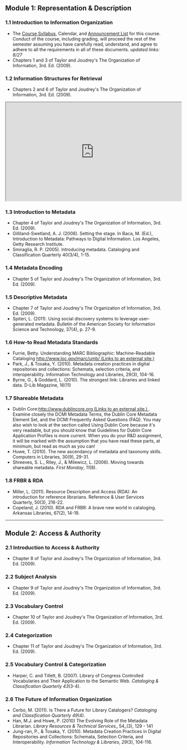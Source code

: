 ## Module 1: Representation & Description

### 1.1 Introduction to Information Organization

*   The [Course Syllabus](/courses/984777/assignments/syllabus "Course Syllabus"), Calendar, and [Announcement List](/courses/984777/announcements "Announcement List") for this course. Conduct of the course, including grading, will proceed the rest of the semester assuming you have carefully read, understand, and agree to adhere to all the requirements in all of these documents. _updated links: 8/27_
*   Chapters 1 and 3 of Taylor and Joudrey's The Organization of Information, 3rd. Ed. (2009).

### 1.2 Information Structures for Retrieval

*   Chapters 2 and 6 of Taylor and Joudrey's The Organization of Information, 3rd. Ed. (2009).

<iframe src="https://www.youtube.com/embed/ig0-VjcnIXY" width="560" height="315" allowfullscreen="allowfullscreen"></iframe>

### 1.3 Introduction to Metadata

*   Chapter 4 of Taylor and Joudrey's The Organization of Information, 3rd. Ed. (2009).
*   Gilliland-Swetland, A. J. (2008). Setting the stage. In Baca, M. (Ed.), Introduction to Metadata: Pathways to Digital Information. Los Angeles, Getty Research Institute. 
*   Smiraglia, R. P. (2005). Introducing metadata. Cataloging and Classification Quarterly 40(3/4), 1-15.

### 1.4 Metadata Encoding

*   Chapter 5 of Taylor and Joudrey's The Organization of Information, 3rd. Ed. (2009).

### 1.5 Descriptive Metadata

*   Chapter 7 of Taylor and Joudrey's The Organization of Information, 3rd. Ed. (2009).
*   Spiteri, L. (2011). Using social discovery systems to leverage user-generated metadata. Bulletin of the American Society for Information Science and Technology, 37(4), p. 27-9.

### 1.6 How-to Read Metadata Standards

*   Furrie, Betty. Understanding MARC Bibliographic: Machine-Readable Cataloging [http://www.loc.gov/marc/umb/ (Links to an external site.)<span title="Links to an external site."></span>](http://www.loc.gov/marc/umb/)
*   Park, J., & Tosaka, Y. (2010). Metadata creation practices in digital repositories and collections: Schemata, selection criteria, and interoperability. Information Technology and Libraries, 29(3), 104-16.
*   Byrne, G., & Goddard, L. (2010). The strongest link: Libraries and linked data. D-Lib Magazine, 16(11)

### 1.7 Shareable Metadata

*   Dublin Core:[http://www.dublincore.org (Links to an external site.) <span title="Links to an external site."></span> ](http://www.dublincore.org/). 
    Examine closely the DCMI Metadata Terms, the Dublin Core Metadata Element Set, and the DCMI Frequently Asked Questions (FAQ). You may also wish to look at the section called Using Dublin Core because it's very readable, but you should know that Guidelines for Dublin Core Application Profiles is more current. When you do your R&D assignment, it will be marked with the assumption that you have read these parts, at minimum, but read as much as you can!
*   Huwe, T. (2010). The new ascendancy of metadata and taxonomy skills. Computers in Libraries, 30(9), 29-31.
*   Shreeves, S. L., Riley, J., & Milewicz, L. (2006). Moving towards shareable metadata. _First Monday_, _11_(8). 

### 1.8 FRBR & RDA

*   Miller, L. (2011). Resource Description and Access (RDA): An introduction for reference librarians. Reference & User Services Quarterly, 50(3), 216-22.
*   Copeland, J. (2010). RDA and FRBR: A brave new world in cataloging. Arkansas Libraries, 67(2), 14-19.

* * *

## Module 2: Access & Authority

### 2.1 Introduction to Access & Authority

*   Chapter 8 of Taylor and Joudrey's The Organization of Information, 3rd. Ed. (2009).

### 2.2 Subject Analysis

*   Chapter 9 of Taylor and Joudrey's The Organization of Information, 3rd. Ed. (2009).

### 2.3 Vocabulary Control

*   Chapter 10 of Taylor and Joudrey's The Organization of Information, 3rd. Ed. (2009).

### 2.4 Categorization

*   Chapter 11 of Taylor and Joudrey's The Organization of Information, 3rd. Ed. (2009).

### 2.5 Vocabulary Control & Categorization

*   Harper, C. and Tillett, B. (2007). Library of Congress Controlled Vocabularies and Their Application to the Semantic Web. _Cataloging & Classification Quarterly 43_(3-4).

### 2.6 The Future of Information Organization

*   Cerbo, M. (2011). Is There a Future for Library Catalogers? _Cataloging and Classification Quarterly_ _49_(4). 
*   Han, M.J. and Hswe, P. (2010) The Evolving Role of the Metadata Librarian. _Library Resources & Technical Services__ 54_(3), 129 - 141
*   Jung-ran, P., & Tosaka, Y. (2010). Metadata Creation Practices in Digital Repositories and Collections: Schemata, Selection Criteria, and Interoperability. _Information Technology & Libraries_, _29_(3), 104-116.